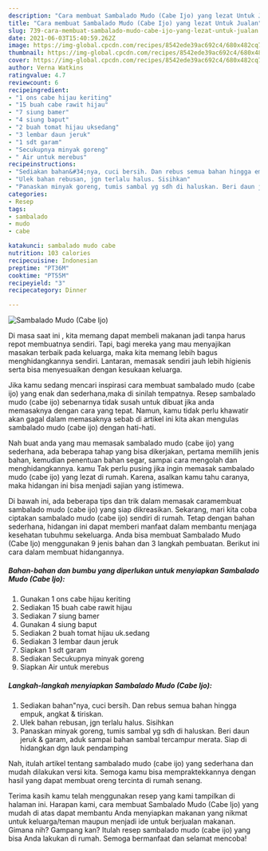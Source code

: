```yaml
---
description: "Cara membuat Sambalado Mudo (Cabe Ijo) yang lezat Untuk Jualan"
title: "Cara membuat Sambalado Mudo (Cabe Ijo) yang lezat Untuk Jualan"
slug: 739-cara-membuat-sambalado-mudo-cabe-ijo-yang-lezat-untuk-jualan
date: 2021-06-03T15:40:59.262Z
image: https://img-global.cpcdn.com/recipes/8542ede39ac692c4/680x482cq70/sambalado-mudo-cabe-ijo-foto-resep-utama.jpg
thumbnail: https://img-global.cpcdn.com/recipes/8542ede39ac692c4/680x482cq70/sambalado-mudo-cabe-ijo-foto-resep-utama.jpg
cover: https://img-global.cpcdn.com/recipes/8542ede39ac692c4/680x482cq70/sambalado-mudo-cabe-ijo-foto-resep-utama.jpg
author: Verna Watkins
ratingvalue: 4.7
reviewcount: 6
recipeingredient:
- "1 ons cabe hijau keriting"
- "15 buah cabe rawit hijau"
- "7 siung bamer"
- "4 siung baput"
- "2 buah tomat hijau uksedang"
- "3 lembar daun jeruk"
- "1 sdt garam"
- "Secukupnya minyak goreng"
- " Air untuk merebus"
recipeinstructions:
- "Sediakan bahan&#34;nya, cuci bersih. Dan rebus semua bahan hingga empuk, angkat &amp; tiriskan."
- "Ulek bahan rebusan, jgn terlalu halus. Sisihkan"
- "Panaskan minyak goreng, tumis sambal yg sdh di haluskan. Beri daun jeruk &amp; garam, aduk sampai bahan sambal tercampur merata. Siap di hidangkan dgn lauk pendamping"
categories:
- Resep
tags:
- sambalado
- mudo
- cabe

katakunci: sambalado mudo cabe 
nutrition: 103 calories
recipecuisine: Indonesian
preptime: "PT36M"
cooktime: "PT55M"
recipeyield: "3"
recipecategory: Dinner

---
```



![Sambalado Mudo (Cabe Ijo)](https://img-global.cpcdn.com/recipes/8542ede39ac692c4/680x482cq70/sambalado-mudo-cabe-ijo-foto-resep-utama.jpg)

Di masa  saat ini , kita memang dapat membeli makanan jadi tanpa harus repot membuatnya sendiri. Tapi, bagi mereka yang mau menyajikan masakan terbaik pada keluarga, maka kita memang lebih bagus menghidangkannya sendiri. Lantaran, memasak sendiri jauh lebih higienis serta bisa menyesuaikan dengan kesukaan keluarga.

Jika kamu sedang mencari inspirasi cara membuat sambalado mudo (cabe ijo) yang enak dan sederhana,maka di sinilah tempatnya. Resep sambalado mudo (cabe ijo)  sebenarnya tidak susah untuk dibuat jika anda memasaknya dengan cara yang tepat. Namun, kamu tidak perlu khawatir akan gagal dalam memasaknya 
sebab di artikel ini kita akan mengulas sambalado mudo (cabe ijo) dengan hati-hati.  



Nah buat anda yang mau memasak sambalado mudo (cabe ijo) yang sederhana, ada beberapa tahap yang bisa dikerjakan, pertama memilih jenis bahan, kemudian penentuan bahan segar, sampai cara mengolah dan menghidangkannya. kamu Tak perlu pusing jika ingin memasak sambalado mudo (cabe ijo) yang lezat di rumah. Karena, asalkan kamu  tahu caranya, maka hidangan ini bisa menjadi sajian yang istimewa.

Di bawah ini, ada beberapa tips dan trik dalam memasak caramembuat sambalado mudo (cabe ijo) yang siap dikreasikan. Sekarang, mari kita coba ciptakan sambalado mudo (cabe ijo) sendiri di rumah. Tetap dengan bahan sederhana, hidangan ini dapat memberi manfaat dalam membantu menjaga kesehatan tubuhmu sekeluarga. Anda bisa membuat Sambalado Mudo (Cabe Ijo) menggunakan 9 jenis bahan dan 3 langkah pembuatan. Berikut ini cara dalam membuat hidangannya.

<!--inarticleads1-->

##### Bahan-bahan dan bumbu yang diperlukan untuk menyiapkan Sambalado Mudo (Cabe Ijo):

1. Gunakan 1 ons cabe hijau keriting
1. Sediakan 15 buah cabe rawit hijau
1. Sediakan 7 siung bamer
1. Gunakan 4 siung baput
1. Sediakan 2 buah tomat hijau uk.sedang
1. Sediakan 3 lembar daun jeruk
1. Siapkan 1 sdt garam
1. Sediakan Secukupnya minyak goreng
1. Siapkan  Air untuk merebus




<!--inarticleads2-->

##### Langkah-langkah menyiapkan Sambalado Mudo (Cabe Ijo):

1. Sediakan bahan&#34;nya, cuci bersih. Dan rebus semua bahan hingga empuk, angkat &amp; tiriskan.
1. Ulek bahan rebusan, jgn terlalu halus. Sisihkan
1. Panaskan minyak goreng, tumis sambal yg sdh di haluskan. Beri daun jeruk &amp; garam, aduk sampai bahan sambal tercampur merata. Siap di hidangkan dgn lauk pendamping




Nah, itulah artikel tentang  sambalado mudo (cabe ijo)  yang sederhana dan mudah dilakukan versi kita. Semoga kamu bisa mempraktekkannya dengan hasil yang dapat membuat oreng tercinta di rumah senang. 

Terima kasih kamu telah menggunakan resep yang kami tampilkan di halaman ini. Harapan kami, cara membuat  Sambalado Mudo (Cabe Ijo) yang mudah di atas dapat membantu Anda menyiapkan makanan yang nikmat untuk keluarga/teman maupun menjadi ide untuk berjualan makanan. Gimana nih? Gampang kan? Itulah resep sambalado mudo (cabe ijo) yang bisa Anda lakukan di rumah. Semoga bermanfaat dan selamat mencoba!

